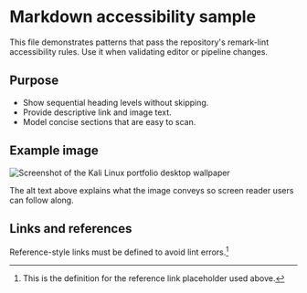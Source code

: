 # Markdown accessibility sample

This file demonstrates patterns that pass the repository's remark-lint accessibility rules. Use it when validating editor or pipeline changes.

## Purpose

- Show sequential heading levels without skipping.
- Provide descriptive link and image text.
- Model concise sections that are easy to scan.

## Example image

![Screenshot of the Kali Linux portfolio desktop wallpaper](../assets/desktop-preview.png)

The alt text above explains what the image conveys so screen reader users can follow along.

## Links and references

Reference-style links must be defined to avoid lint errors.[^reference-example]

[^reference-example]: This is the definition for the reference link placeholder used above.

